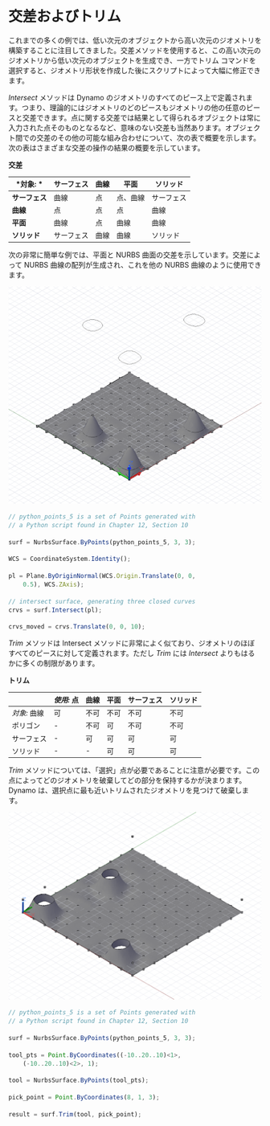 # 交差およびトリム

これまでの多くの例では、低い次元のオブジェクトから高い次元のジオメトリを構築することに注目してきました。交差メソッドを使用すると、この高い次元のジオメトリから低い次元のオブジェクトを生成でき、一方でトリム コマンドを選択すると、ジオメトリ形状を作成した後にスクリプトによって大幅に修正できます。

*Intersect* メソッドは Dynamo のジオメトリのすべてのピース上で定義されます。つまり、理論的にはジオメトリのどのピースもジオメトリの他の任意のピースと交差できます。点に関する交差では結果として得られるオブジェクトは常に入力された点そのものとなるなど、意味のない交差も当然あります。オブジェクト間での交差のその他の可能な組み合わせについて、次の表で概要を示します。次の表はさまざまな交差の操作の結果の概要を示しています。

**交差**

|*対象: *|サーフェス|曲線|平面|ソリッド|
| -- | -- | -- | -- | -- |
|**サーフェス**|曲線|点|点、曲線|サーフェス|
|**曲線**|点|点|点|曲線|
|**平面**|曲線|点|曲線|曲線|
|**ソリッド**|サーフェス|曲線|曲線|ソリッド|

次の非常に簡単な例では、平面と NURBS 曲面の交差を示しています。交差によって NURBS 曲線の配列が生成され、これを他の NURBS 曲線のように使用できます。

![](images/12-8/IntersectionAndTrim_01.png)

```js
// python_points_5 is a set of Points generated with
// a Python script found in Chapter 12, Section 10

surf = NurbsSurface.ByPoints(python_points_5, 3, 3);

WCS = CoordinateSystem.Identity();

pl = Plane.ByOriginNormal(WCS.Origin.Translate(0, 0,
    0.5), WCS.ZAxis);

// intersect surface, generating three closed curves
crvs = surf.Intersect(pl);

crvs_moved = crvs.Translate(0, 0, 10);
```

*Trim* メソッドは Intersect メソッドに非常によく似ており、ジオメトリのほぼすべてのピースに対して定義されます。ただし *Trim* には *Intersect* よりもはるかに多くの制限があります。

**トリム**


|     |*使用:* 点|曲線|平面|サーフェス|ソリッド|
| -- | -- | -- | -- | -- | -- |
|*対象:* 曲線|可|不可|不可|不可|不可|
|ポリゴン|-|不可|可|不可|不可|
|サーフェス|-|可|可|可|可|
|ソリッド|-|-|可|可|可|

*Trim* メソッドについては、「選択」点が必要であることに注意が必要です。この点によってどのジオメトリを破棄してどの部分を保持するかが決まります。Dynamo は、選択点に最も近いトリムされたジオメトリを見つけて破棄します。

![](images/12-8/IntersectionAndTrim_02.png)

```js
// python_points_5 is a set of Points generated with
// a Python script found in Chapter 12, Section 10

surf = NurbsSurface.ByPoints(python_points_5, 3, 3);

tool_pts = Point.ByCoordinates((-10..20..10)<1>,
    (-10..20..10)<2>, 1);

tool = NurbsSurface.ByPoints(tool_pts);

pick_point = Point.ByCoordinates(8, 1, 3);

result = surf.Trim(tool, pick_point);
```

